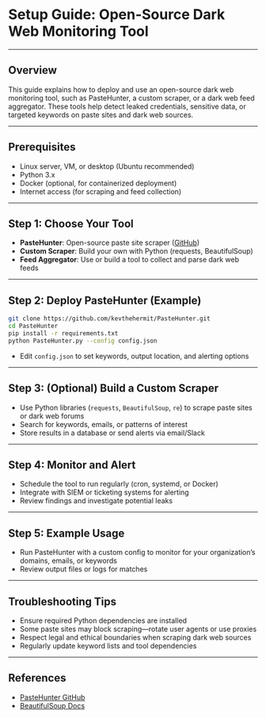 # Setup Guide: Open-Source Dark Web Monitoring Tool

---

## Overview
This guide explains how to deploy and use an open-source dark web monitoring tool, such as PasteHunter, a custom scraper, or a dark web feed aggregator. These tools help detect leaked credentials, sensitive data, or targeted keywords on paste sites and dark web sources.

---

## Prerequisites
- Linux server, VM, or desktop (Ubuntu recommended)
- Python 3.x
- Docker (optional, for containerized deployment)
- Internet access (for scraping and feed collection)

---

## Step 1: Choose Your Tool
- **PasteHunter**: Open-source paste site scraper ([GitHub](https://github.com/kevthehermit/PasteHunter))
- **Custom Scraper**: Build your own with Python (requests, BeautifulSoup)
- **Feed Aggregator**: Use or build a tool to collect and parse dark web feeds

---

## Step 2: Deploy PasteHunter (Example)
```bash
git clone https://github.com/kevthehermit/PasteHunter.git
cd PasteHunter
pip install -r requirements.txt
python PasteHunter.py --config config.json
```
- Edit `config.json` to set keywords, output location, and alerting options

---

## Step 3: (Optional) Build a Custom Scraper
- Use Python libraries (`requests`, `BeautifulSoup`, `re`) to scrape paste sites or dark web forums
- Search for keywords, emails, or patterns of interest
- Store results in a database or send alerts via email/Slack

---

## Step 4: Monitor and Alert
- Schedule the tool to run regularly (cron, systemd, or Docker)
- Integrate with SIEM or ticketing systems for alerting
- Review findings and investigate potential leaks

---

## Step 5: Example Usage
- Run PasteHunter with a custom config to monitor for your organization’s domains, emails, or keywords
- Review output files or logs for matches

---

## Troubleshooting Tips
- Ensure required Python dependencies are installed
- Some paste sites may block scraping—rotate user agents or use proxies
- Respect legal and ethical boundaries when scraping dark web sources
- Regularly update keyword lists and tool dependencies

---

## References
- [PasteHunter GitHub](https://github.com/kevthehermit/PasteHunter)
- [BeautifulSoup Docs](https://www.crummy.com/software/BeautifulSoup/bs4/doc/) 